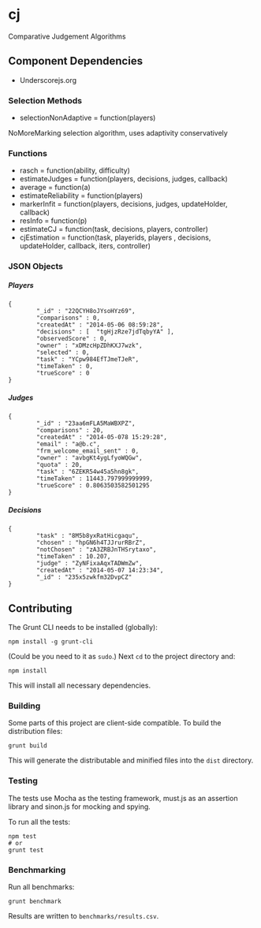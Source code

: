 cj
==

Comparative Judgement Algorithms

Component Dependencies
----------------------
* Underscorejs.org

### Selection Methods ###
* selectionNonAdaptive = function(players)

NoMoreMarking selection algorithm, uses adaptivity conservatively

### Functions ###
* rasch = function(ability, difficulty)
* estimateJudges = function(players, decisions, judges, callback)
* average = function(a)
* estimateReliability = function(players)
* markerInfit = function(players, decisions, judges, updateHolder, callback)
* resInfo = function(p)
* estimateCJ = function(task, decisions, players, controller)
* cjEstimation = function(task, playerids, players , decisions, updateHolder, callback, iters, controller)

### JSON Objects ###
##### Players #####
```
{
        "_id" : "22QCYH8oJYsoHYz69",
        "comparisons" : 0,
        "createdAt" : "2014-05-06 08:59:28",
        "decisions" : [  "tgHjzRze7jdTqbyYA" ],
        "observedScore" : 0,
        "owner" : "xDMzcHpZDhKXJ7wzk",
        "selected" : 0,
        "task" : "YCpw984EfTJmeTJeR",
        "timeTaken" : 0,
        "trueScore" : 0
}  
```
##### Judges #####
```
{
        "_id" : "23aa6mFLA5MaWBXPZ",
        "comparisons" : 20,
        "createdAt" : "2014-05-078 15:29:28",
        "email" : "a@b.c",  
        "frm_welcome_email_sent" : 0,
        "owner" : "avbgKt4ygLfyoWQGw",
        "quota" : 20,
        "task" : "6ZEKR54w45a5hn8gk",
        "timeTaken" : 11443.797999999999,
        "trueScore" : 0.8063503582501295  
}
```
##### Decisions #####
```
{
        "task" : "8M5b8yxRatHicgaqu",
        "chosen" : "hpGN6h4TJJrurRBrZ",
        "notChosen" : "zA3ZRBJnTHSrytaxo",
        "timeTaken" : 10.207,
        "judge" : "ZyNFixaAqxTADWmZw",
        "createdAt" : "2014-05-07 14:23:34",
        "_id" : "235x5zwkfm32DvpCZ"
}  
```

## Contributing

The Grunt CLI needs to be installed (globally):

```shell
npm install -g grunt-cli
```

(Could be you need to it as `sudo`.)
Next `cd` to the project directory and:

```shell
npm install
```

This will install all necessary dependencies.

### Building

Some parts of this project are client-side compatible. To build the distribution files:

```shell
grunt build
```

This will generate the distributable and minified files into the `dist` directory.

### Testing

The tests use Mocha as the testing framework, must.js as an assertion library and sinon.js for mocking and spying.

To run all the tests:

```shell
npm test
# or
grunt test
```

### Benchmarking

Run all benchmarks:

```shell
grunt benchmark
```

Results are written to  `benchmarks/results.csv`.
